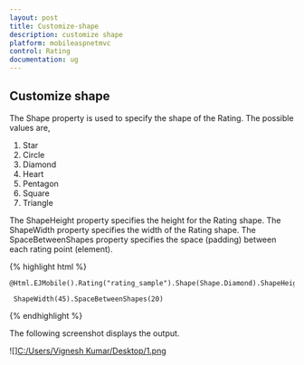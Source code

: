 ```yaml
---
layout: post
title: Customize-shape
description: customize shape
platform: mobileaspnetmvc
control: Rating
documentation: ug
---
```


## Customize shape

The Shape property is used to specify the shape of the Rating. The possible values are,

1. Star
2. Circle
3. Diamond
4. Heart
5. Pentagon
6. Square
7. Triangle




The ShapeHeight property specifies the height for the Rating shape. The ShapeWidth property specifies the width of the Rating shape. The SpaceBetweenShapes property specifies the space (padding) between each rating point (element).

{% highlight html %}

    @Html.EJMobile().Rating("rating_sample").Shape(Shape.Diamond).ShapeHeight(40).   

     ShapeWidth(45).SpaceBetweenShapes(20)

{% endhighlight %}

The following screenshot displays the output.                        

![][C:/Users/Vignesh Kumar/Desktop/1.png](Customize-shape_images/Customize-shape_img1.png)







